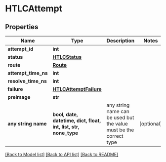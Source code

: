 # HTLCAttempt


## Properties
Name | Type | Description | Notes
------------ | ------------- | ------------- | -------------
**attempt_id** | **int** |  | 
**status** | [**HTLCStatus**](HTLCStatus.md) |  | 
**route** | [**Route**](Route.md) |  | 
**attempt_time_ns** | **int** |  | 
**resolve_time_ns** | **int** |  | 
**failure** | [**HTLCAttemptFailure**](HTLCAttemptFailure.md) |  | 
**preimage** | **str** |  | 
**any string name** | **bool, date, datetime, dict, float, int, list, str, none_type** | any string name can be used but the value must be the correct type | [optional]

[[Back to Model list]](../README.md#documentation-for-models) [[Back to API list]](../README.md#documentation-for-api-endpoints) [[Back to README]](../README.md)


